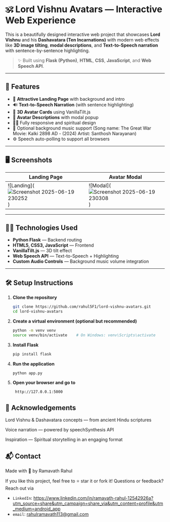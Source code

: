 # 🕉️ Lord Vishnu Avatars — Interactive Web Experience

This is a beautifully designed interactive web project that showcases **Lord Vishnu** and his **Dashavatara (Ten Incarnations)** with modern web effects like **3D image tilting**, **modal descriptions**, and **Text-to-Speech narration** with sentence-by-sentence highlighting.

> ✨ Built using **Flask (Python)**, **HTML**, **CSS**, **JavaScript**, and **Web Speech API**.

---

## 🚀 Features

- 🎨 **Attractive Landing Page** with background and intro
- 🔊 **Text-to-Speech Narration** (with sentence highlighting)
- 🧠 **3D Avatar Cards** using VanillaTilt.js
- 📜 **Avatar Descriptions** with modal popup
- 🧘‍♂️ Fully responsive and spiritual design
- 🎵 Optional background music support
  (Song name: The Great War
   Movie: Kalki 2898 AD - (2024)
   Artist: Santhosh Narayanan)
- ⚙️ Speech auto-polling to support all browsers

---

## 🖥️ Screenshots

| Landing Page | Avatar Modal |
|--------------|--------------|
| ![Landing](![Screenshot 2025-06-19 230252](https://github.com/user-attachments/assets/a2102528-154d-49c5-bba3-9d69a1c55ea6)) | ![Modal](![Screenshot 2025-06-19 230308](https://github.com/user-attachments/assets/8e393ee2-8c69-45e5-8d05-b65c14356f31)) |

---

## 🧑‍💻 Technologies Used

- **Python Flask** — Backend routing
- **HTML5, CSS3, JavaScript** — Frontend
- **VanillaTilt.js** — 3D tilt effect
- **Web Speech API** — Text-to-Speech + Highlighting
- **Custom Audio Controls** — Background music volume integration

---

## 🛠️ Setup Instructions

1. **Clone the repository**  
   ```bash
   git clone https://github.com/rahul5F1/lord-vishnu-avatars.git
   cd lord-vishnu-avatars
2. **Create a virtual environment (optional but recommended)**
   ```bash
   python -m venv venv
   source venv/bin/activate    # On Windows: venv\Scripts\activate
   ```
3. **Install Flask**
   ```bash
   pip install flask
   ```

4. **Run the application**
   ```bash
   python app.py
   ```
5. **Open your browser and go to**
   ```bash
    http://127.0.0.1:5000
   ```
## 🙏 Acknowledgements
Lord Vishnu & Dashavatara concepts — from ancient Hindu scriptures

Voice narration — powered by speechSynthesis API

Inspiration — Spiritual storytelling in an engaging format

## 📬 Contact
Made with 💙 by Ramavath Rahul

If you like this project, feel free to ⭐ star it or fork it!
Questions or feedback? Reach out via 
- `LinkedIn`: https://www.linkedin.com/in/ramavath-rahul-12542926a?utm_source=share&utm_campaign=share_via&utm_content=profile&utm_medium=android_app 
- `email`: rahulramavath113@gmail.com
